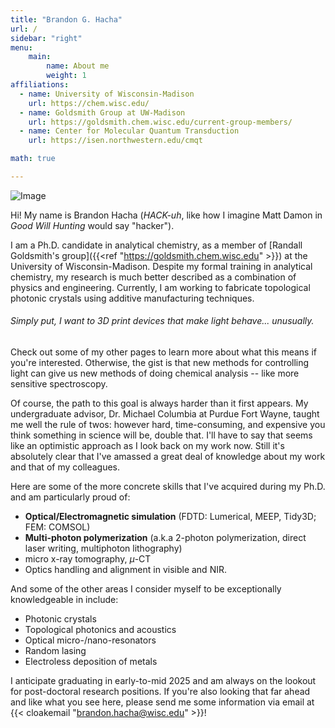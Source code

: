 ```yaml
---
title: "Brandon G. Hacha"
url: /
sidebar: "right"
menu:
    main:
        name: About me
        weight: 1
affiliations:
  - name: University of Wisconsin-Madison
    url: https://chem.wisc.edu/
  - name: Goldsmith Group at UW-Madison
    url: https://goldsmith.chem.wisc.edu/current-group-members/
  - name: Center for Molecular Quantum Transduction
    url: https://isen.northwestern.edu/cmqt

math: true

---
```


![Image](/images/avatar.jpg)

Hi! My name is Brandon Hacha (*HACK-uh*, like how I imagine Matt Damon in *Good Will Hunting* would say "hacker"). 

I am a Ph.D. candidate in analytical chemistry, as a member of [Randall Goldsmith's group]({{<ref "https://goldsmith.chem.wisc.edu" >}}) at the University of Wisconsin-Madison. Despite my formal training in analytical chemistry, my research is much better described as a combination of physics and engineering. Currently, I am working to fabricate topological photonic crystals using additive manufacturing techniques.

###### Simply put, I want to 3D print devices that make light behave... *unusually.*  

Check out some of my other pages to learn more about what this means if you're interested. Otherwise, the gist is that new methods for controlling light can give us new methods of doing chemical analysis -- like more sensitive spectroscopy.

Of course, the path to this goal is always harder than it first appears. My undergraduate advisor, Dr. Michael Columbia at Purdue Fort Wayne, taught me well the rule of twos: however hard, time-consuming, and expensive you think something in science will be, double that. I'll have to say that seems like an optimistic approach as I look back on my work now. Still it's absolutely clear that I've amassed a great deal of knowledge about my work and that of my colleagues. 

Here are some of the more concrete skills that I've acquired during my Ph.D. and am particularly proud of:
- **Optical/Electromagnetic simulation** (FDTD: Lumerical, MEEP, Tidy3D; FEM: COMSOL)
- **Multi-photon polymerization** (a.k.a 2-photon polymerization, direct laser writing, multiphoton lithography)
- micro x-ray tomography, $\mu$-CT
- Optics handling and alignment in visible and NIR.


And some of the other areas I consider myself to be exceptionally knowledgeable in include:

- Photonic crystals
- Topological photonics and acoustics
- Optical micro-/nano-resonators
- Random lasing
- Electroless deposition of metals


I anticipate graduating in early-to-mid 2025 and am always on the lookout for post-doctoral research positions. If you're also looking that far ahead and like what you see here, please send me some information via email at {{< cloakemail "brandon.hacha@wisc.edu" >}}!







